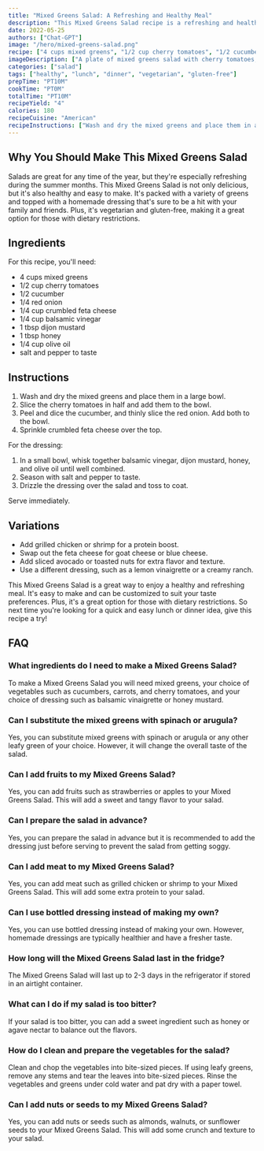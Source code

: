 ```yaml
---
title: "Mixed Greens Salad: A Refreshing and Healthy Meal"
description: "This Mixed Greens Salad recipe is a refreshing and healthy meal that is perfect for lunch or dinner. Made with a variety of greens and topped with a delicious homemade dressing, it's easy to make and sure to be a hit with your family and friends."
date: 2022-05-25
authors: ["Chat-GPT"]
image: "/hero/mixed-greens-salad.png"
recipe: ["4 cups mixed greens", "1/2 cup cherry tomatoes", "1/2 cucumber", "1/4 red onion", "1/4 cup crumbled feta cheese", "1/4 cup balsamic vinegar", "1 tbsp dijon mustard", "1 tbsp honey", "1/4 cup olive oil", "salt and pepper to taste"]
imageDescription: ["A plate of mixed greens salad with cherry tomatoes, cucumbers, and feta cheese."]
categories: ["salad"]
tags: ["healthy", "lunch", "dinner", "vegetarian", "gluten-free"]
prepTime: "PT10M"
cookTime: "PT0M"
totalTime: "PT10M"
recipeYield: "4"
calories: 180
recipeCuisine: "American"
recipeInstructions: ["Wash and dry the mixed greens and place them in a large bowl. Slice the cherry tomatoes in half and add them to the bowl. Peel and dice the cucumber, and thinly slice the red onion. Add both to the bowl. Sprinkle crumbled feta cheese over the top.", "In a small bowl, whisk together balsamic vinegar, dijon mustard, honey, and olive oil until well combined. Season with salt and pepper to taste. Drizzle the dressing over the salad and toss to coat. Serve immediately."]
---
```


## Why You Should Make This Mixed Greens Salad

Salads are great for any time of the year, but they're especially refreshing during the summer months. This Mixed Greens Salad is not only delicious, but it's also healthy and easy to make. It's packed with a variety of greens and topped with a homemade dressing that's sure to be a hit with your family and friends. Plus, it's vegetarian and gluten-free, making it a great option for those with dietary restrictions.

## Ingredients

For this recipe, you'll need:

- 4 cups mixed greens
- 1/2 cup cherry tomatoes
- 1/2 cucumber
- 1/4 red onion
- 1/4 cup crumbled feta cheese
- 1/4 cup balsamic vinegar
- 1 tbsp dijon mustard
- 1 tbsp honey
- 1/4 cup olive oil
- salt and pepper to taste

## Instructions

1. Wash and dry the mixed greens and place them in a large bowl.
2. Slice the cherry tomatoes in half and add them to the bowl.
3. Peel and dice the cucumber, and thinly slice the red onion. Add both to the bowl.
4. Sprinkle crumbled feta cheese over the top.

For the dressing:

1. In a small bowl, whisk together balsamic vinegar, dijon mustard, honey, and olive oil until well combined.
2. Season with salt and pepper to taste.
3. Drizzle the dressing over the salad and toss to coat.

Serve immediately.

## Variations

- Add grilled chicken or shrimp for a protein boost.
- Swap out the feta cheese for goat cheese or blue cheese.
- Add sliced avocado or toasted nuts for extra flavor and texture.
- Use a different dressing, such as a lemon vinaigrette or a creamy ranch.

This Mixed Greens Salad is a great way to enjoy a healthy and refreshing meal. It's easy to make and can be customized to suit your taste preferences. Plus, it's a great option for those with dietary restrictions. So next time you're looking for a quick and easy lunch or dinner idea, give this recipe a try!

## FAQ

### What ingredients do I need to make a Mixed Greens Salad?

To make a Mixed Greens Salad you will need mixed greens, your choice of vegetables such as cucumbers, carrots, and cherry tomatoes, and your choice of dressing such as balsamic vinaigrette or honey mustard.

### Can I substitute the mixed greens with spinach or arugula?

Yes, you can substitute mixed greens with spinach or arugula or any other leafy green of your choice. However, it will change the overall taste of the salad.

### Can I add fruits to my Mixed Greens Salad?

Yes, you can add fruits such as strawberries or apples to your Mixed Greens Salad. This will add a sweet and tangy flavor to your salad.

### Can I prepare the salad in advance?

Yes, you can prepare the salad in advance but it is recommended to add the dressing just before serving to prevent the salad from getting soggy.

### Can I add meat to my Mixed Greens Salad?

Yes, you can add meat such as grilled chicken or shrimp to your Mixed Greens Salad. This will add some extra protein to your salad.

### Can I use bottled dressing instead of making my own?

Yes, you can use bottled dressing instead of making your own. However, homemade dressings are typically healthier and have a fresher taste.

### How long will the Mixed Greens Salad last in the fridge?

The Mixed Greens Salad will last up to 2-3 days in the refrigerator if stored in an airtight container.

### What can I do if my salad is too bitter?

If your salad is too bitter, you can add a sweet ingredient such as honey or agave nectar to balance out the flavors.

### How do I clean and prepare the vegetables for the salad?

Clean and chop the vegetables into bite-sized pieces. If using leafy greens, remove any stems and tear the leaves into bite-sized pieces. Rinse the vegetables and greens under cold water and pat dry with a paper towel.

### Can I add nuts or seeds to my Mixed Greens Salad?

Yes, you can add nuts or seeds such as almonds, walnuts, or sunflower seeds to your Mixed Greens Salad. This will add some crunch and texture to your salad.